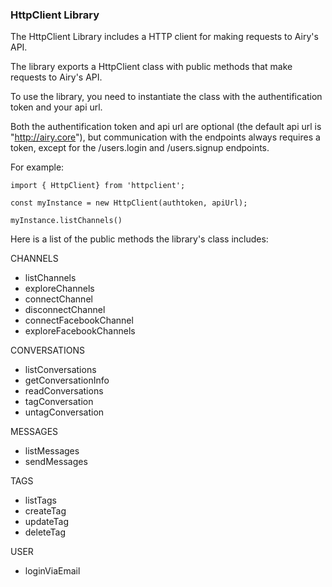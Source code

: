 ### HttpClient Library

The HttpClient Library includes a HTTP client for making requests to Airy's API.

The library exports a HttpClient class with public methods that make requests to Airy's API.

To use the library, you need to instantiate the class with the authentification token and your api url.

Both the authentification token and api url are optional (the default api url is "http://airy.core"), but communication with the endpoints always requires a token, except for the /users.login and /users.signup endpoints.

For example:

```
import { HttpClient} from 'httpclient';

const myInstance = new HttpClient(authtoken, apiUrl);

myInstance.listChannels()

```

Here is a list of the public methods the library's class includes:

CHANNELS

- listChannels
- exploreChannels
- connectChannel
- disconnectChannel
- connectFacebookChannel
- exploreFacebookChannels

CONVERSATIONS

- listConversations
- getConversationInfo
- readConversations
- tagConversation
- untagConversation

MESSAGES

- listMessages
- sendMessages

TAGS

- listTags
- createTag
- updateTag
- deleteTag

USER

- loginViaEmail
